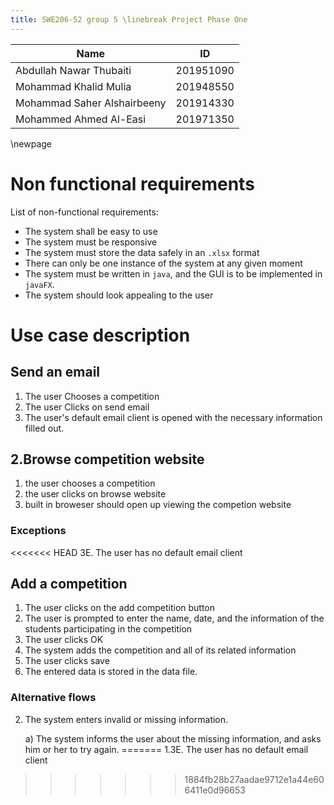 ```yaml
---
title: SWE206-52 group 5 \linebreak Project Phase One
---
```


| Name                       | ID       |
|----------------------------|:--------:|
|Abdullah Nawar Thubaiti     | 201951090|
|Mohammad Khalid Mulia       | 201948550|
|Mohammad Saher Alshairbeeny | 201914330|
|Mohammed Ahmed Al-Easi      | 201971350|

\newpage


# Non functional requirements

List of non-functional requirements:

- The system shall be easy to use
- The system must be responsive
- The system must store the data safely in an `.xlsx` format
- There can only be one instance of the system at any given moment
- The system must be written in `java`, and the GUI is to be implemented in
  `javaFX`.
- The system should look appealing to the user

# Use case description

## Send an email

1. The user Chooses a competition
2. The user Clicks on send email
3. The user's default email client is opened with the necessary information
filled out.

## 2.Browse competition website
1. the user chooses a competition 
2. the user clicks on browse website
3. built in broweser should open up viewing the competion website


### Exceptions

<<<<<<< HEAD
3E. The user has no default email client

## Add a competition

1. The user clicks on the add competition button
2. The user is prompted to enter the name, date, and the information of the
   students participating in the competition
3. The user clicks OK
4. The system adds the competition and all of its related information 
5. The user clicks save
6. The entered data is stored in the data file.

### Alternative flows

2. The system enters invalid or missing information.

    a) The system informs the user about the missing information, and asks him or
      her to try again.
=======
1.3E. The user has no default email client







>>>>>>> 1884fb28b27aadae9712e1a44e606411e0d96653

